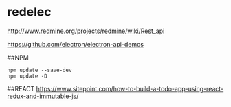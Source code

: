 # redelec


http://www.redmine.org/projects/redmine/wiki/Rest_api

https://github.com/electron/electron-api-demos



##NPM

```
npm update --save-dev
npm update -D
```

##REACT
https://www.sitepoint.com/how-to-build-a-todo-app-using-react-redux-and-immutable-js/


